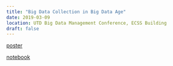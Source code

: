 ```yaml
---
title: "Big Data Collection in Big Data Age"
date: 2019-03-09
location: UTD Big Data Management Conference, ECSS Building
draft: false
---
```


[poster](https://utdallas.app.box.com/v/bdmconf)

[notebook](https://datageneration.org/bdm)

